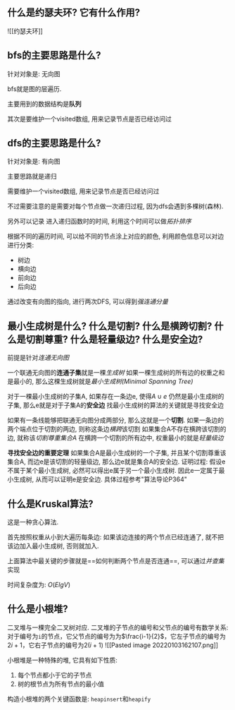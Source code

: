 ## 什么是约瑟夫环? 它有什么作用?
![[约瑟夫环]]


## bfs的主要思路是什么?
针对对象是: 无向图

bfs就是图的层遍历.

主要用到的数据结构是**队列**

其次是要维护一个visited数组, 用来记录节点是否已经访问过

## dfs的主要思路是什么?
针对对象是: 有向图

主要思路就是递归

需要维护一个visited数组, 用来记录节点是否已经访问过

不过需要注意的是需要对每个节点做一次递归过程, 因为dfs会遇到多棵树(森林).

另外可以记录 进入递归函数时的时间, 利用这个时间可以做*拓扑排序*

根据不同的遍历时间, 可以给不同的节点涂上对应的颜色, 利用颜色信息可以对边进行分类:
- 树边
- 横向边
- 前向边
- 后向边

通过改变有向图的指向, 进行两次DFS, 可以得到*强连通分量*

## 最小生成树是什么? 什么是切割? 什么是横跨切割? 什么是切割尊重? 什么是轻量级边? 什么是安全边?
前提是针对*连通无向图*

一个联通无向图的**连通子集**就是一棵*生成树*
如果一棵生成树的所有边的权重之和是最小的, 那么这棵生成树就是*最小生成树(Minimal Spanning Tree)*


对于一棵最小生成树的子集A, 如果存在一条边e, 使得$A\cup e$  仍然是最小生成树的子集, 那么e就是对于子集A的**安全边**
找最小生成树的算法的关键就是寻找安全边


如果有一条线能够把联通无向图分成两部分, 那么这就是一个**切割**.
如果一条边的两个端点位于切割的两边, 则称这条边*横跨*该切割
如果集合A不存在横跨该切割的边, 就称该*切割尊重集合A*
在横跨一个切割的所有边中, 权重最小的就是*轻量级边*

**寻找安全边的重要定理**
如果集合A是最小生成树的一个子集, 并且某个切割尊重该集合A, 而边e是该切割的轻量级边, 那么边e就是集合A的安全边.
证明过程: 假设e不属于某个最小生成树, 必然可以得出e属于另一个最小生成树. 因此e一定属于最小生成树, 从而可以证明e是安全边. 具体过程参考"算法导论P364"


## 什么是Kruskal算法?
这是一种贪心算法.

首先按照权重从小到大遍历每条边:
如果该边连接的两个节点已经连通了, 就不把该边加入最小生成树, 否则就加入.

上面算法中最关键的步骤就是==如何判断两个节点是否连通==, 可以通过*并查集*实现

时间复杂度为: $O(ElgV)$

## 什么是小根堆?
二叉堆与一棵完全二叉树对应.
二叉堆的子节点的编号和父节点的编号有数学关系:
对于编号为`i`的节点，它父节点的编号为为$\frac{i-1}{2}$，它左子节点的编号为$2i+1$，它右子节点的编号为$2(i+1)$
	![[Pasted image 20220103162107.png]]

小根堆是一种特殊的堆, 它具有如下性质:
1. 每个节点都小于它的子节点
2. 树的根节点为所有节点的最小值

构造小根堆的两个关键函数是: `heapinsert`和`heapify`
